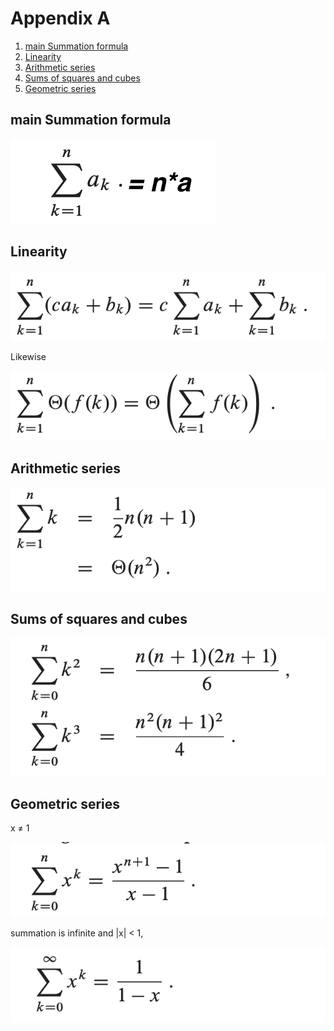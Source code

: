 # Appendix A 
1. [main Summation formula](#main_summation_formula)
1. [Linearity](#linearity)
1. [Arithmetic series](#arithmetic_series)
1. [Sums of squares and cubes](#sums_of_squares_and_cubes)
1. [Geometric series](#geometric_series)

## main Summation formula
![sums](./sums1.png)

## Linearity
![Linearity 1](./Linearity1.png)

Likewise

![Linearity 2](./Linearity2.png)

## Arithmetic series
![Arithmetic series](./Arithmetic_series.png)

## Sums of squares and cubes
 ![Sums of squares and cubes](./Sums_of_squares_and_cubes.png)

## Geometric series
x ≠ 1

![Geometric series 1](./Geometric1.png)


summation is infinite and |x| < 1,

![Geometric series 2](./Geometric2.png)
